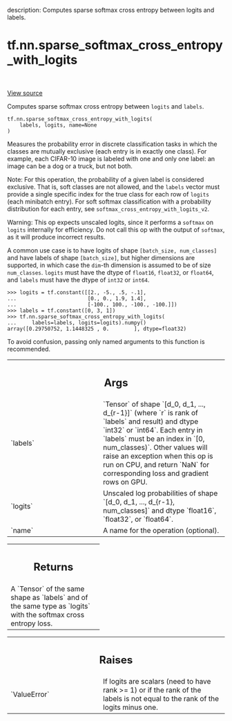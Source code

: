 description: Computes sparse softmax cross entropy between logits and labels.

<div itemscope itemtype="http://developers.google.com/ReferenceObject">
<meta itemprop="name" content="tf.nn.sparse_softmax_cross_entropy_with_logits" />
<meta itemprop="path" content="Stable" />
</div>

# tf.nn.sparse_softmax_cross_entropy_with_logits

<!-- Insert buttons and diff -->

<table class="tfo-notebook-buttons tfo-api nocontent" align="left">

</table>

<a target="_blank" class="external" href="/code/stable/tensorflow/python/ops/nn_ops.py">View source</a>



Computes sparse softmax cross entropy between `logits` and `labels`.

<pre class="devsite-click-to-copy prettyprint lang-py tfo-signature-link">
<code>tf.nn.sparse_softmax_cross_entropy_with_logits(
    labels, logits, name=None
)
</code></pre>



<!-- Placeholder for "Used in" -->

Measures the probability error in discrete classification tasks in which the
classes are mutually exclusive (each entry is in exactly one class).  For
example, each CIFAR-10 image is labeled with one and only one label: an image
can be a dog or a truck, but not both.

Note:  For this operation, the probability of a given label is considered
exclusive.  That is, soft classes are not allowed, and the `labels` vector
must provide a single specific index for the true class for each row of
`logits` (each minibatch entry).  For soft softmax classification with
a probability distribution for each entry, see
`softmax_cross_entropy_with_logits_v2`.

Warning: This op expects unscaled logits, since it performs a `softmax`
on `logits` internally for efficiency.  Do not call this op with the
output of `softmax`, as it will produce incorrect results.

A common use case is to have logits of shape
`[batch_size, num_classes]` and have labels of shape
`[batch_size]`, but higher dimensions are supported, in which
case the `dim`-th dimension is assumed to be of size `num_classes`.
`logits` must have the dtype of `float16`, `float32`, or `float64`, and
`labels` must have the dtype of `int32` or `int64`.

```
>>> logits = tf.constant([[2., -5., .5, -.1],
...                       [0., 0., 1.9, 1.4],
...                       [-100., 100., -100., -100.]])
>>> labels = tf.constant([0, 3, 1])
>>> tf.nn.sparse_softmax_cross_entropy_with_logits(
...     labels=labels, logits=logits).numpy()
array([0.29750752, 1.1448325 , 0.        ], dtype=float32)
```

To avoid confusion, passing only named arguments to this function is
recommended.

<!-- Tabular view -->
 <table class="responsive fixed orange">
<colgroup><col width="214px"><col></colgroup>
<tr><th colspan="2"><h2 class="add-link">Args</h2></th></tr>

<tr>
<td>
`labels`
</td>
<td>
`Tensor` of shape `[d_0, d_1, ..., d_{r-1}]` (where `r` is rank of
`labels` and result) and dtype `int32` or `int64`. Each entry in `labels`
must be an index in `[0, num_classes)`. Other values will raise an
exception when this op is run on CPU, and return `NaN` for corresponding
loss and gradient rows on GPU.
</td>
</tr><tr>
<td>
`logits`
</td>
<td>
Unscaled log probabilities of shape `[d_0, d_1, ..., d_{r-1},
num_classes]` and dtype `float16`, `float32`, or `float64`.
</td>
</tr><tr>
<td>
`name`
</td>
<td>
A name for the operation (optional).
</td>
</tr>
</table>



<!-- Tabular view -->
 <table class="responsive fixed orange">
<colgroup><col width="214px"><col></colgroup>
<tr><th colspan="2"><h2 class="add-link">Returns</h2></th></tr>
<tr class="alt">
<td colspan="2">
A `Tensor` of the same shape as `labels` and of the same type as `logits`
with the softmax cross entropy loss.
</td>
</tr>

</table>



<!-- Tabular view -->
 <table class="responsive fixed orange">
<colgroup><col width="214px"><col></colgroup>
<tr><th colspan="2"><h2 class="add-link">Raises</h2></th></tr>

<tr>
<td>
`ValueError`
</td>
<td>
If logits are scalars (need to have rank >= 1) or if the rank
of the labels is not equal to the rank of the logits minus one.
</td>
</tr>
</table>

